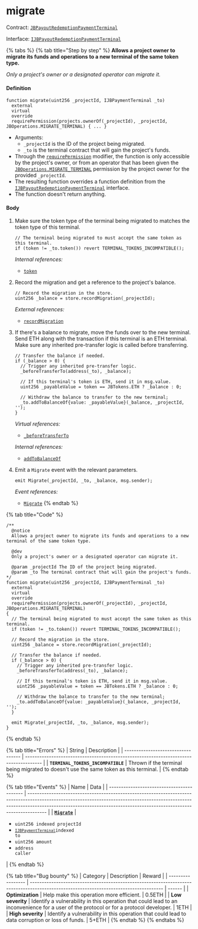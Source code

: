 # migrate

Contract: [`JBPayoutRedemptionPaymentTerminal`](../)​‌

Interface: [`IJBPayoutRedemptionPaymentTerminal`](../../../../interfaces/ijbpayoutredemptionpaymentterminal.md)

{% tabs %}
{% tab title="Step by step" %}
**Allows a project owner to migrate its funds and operations to a new terminal of the same token type.**

_Only a project's owner or a designated operator can migrate it._

#### Definition

```solidity
function migrate(uint256 _projectId, IJBPaymentTerminal _to)
  external
  virtual
  override
  requirePermission(projects.ownerOf(_projectId), _projectId, JBOperations.MIGRATE_TERMINAL) { ... }
```

* Arguments:
  * `_projectId` is the ID of the project being migrated.
  * `_to` is the terminal contract that will gain the project's funds.
* Through the [`requirePermission`](../../../or-abstract/jboperatable/modifiers/requirepermission.md) modifier, the function is only accessible by the project's owner, or from an operator that has been given the [`JBOperations.MIGRATE_TERMINAL`](../../../../libraries/jboperations.md) permission by the project owner for the provided `_projectId`.
* The resulting function overrides a function definition from the [`IJBPayoutRedemptionPaymentTerminal`](../../../../interfaces/ijbpayoutredemptionpaymentterminal.md) interface.
* The function doesn't return anything.

#### Body

1.  Make sure the token type of the terminal being migrated to matches the token type of this terminal.

    ```solidity
    // The terminal being migrated to must accept the same token as this terminal.
    if (token != _to.token()) revert TERMINAL_TOKENS_INCOMPATIBLE();
    ```

    _Internal references:_

    * [`token`](../properties/token.md)
2.  Record the migration and get a reference to the project's balance.

    ```solidity
    // Record the migration in the store.
    uint256 _balance = store.recordMigration(_projectId);
    ```

    _External references:_

    * [`recordMigration`](../../../jbpaymentterminalstore/write/recordmigration.md)
3.  If there's a balance to migrate, move the funds over to the new terminal. Send ETH along with the transaction if this terminal is an ETH terminal. Make sure any inherited pre-transfer logic is called before transferring. 

    ```solidity
    // Transfer the balance if needed.
    if (_balance > 0) {
      // Trigger any inherited pre-transfer logic.
      _beforeTransferTo(address(_to), _balance);

      // If this terminal's token is ETH, send it in msg.value.
      uint256 _payableValue = token == JBTokens.ETH ? _balance : 0;

      // Withdraw the balance to transfer to the new terminal;
      _to.addToBalanceOf{value: _payableValue}(_balance, _projectId, '');
    }
    ```

    _Virtual references:_

    * [`_beforeTransferTo`](_beforetransferto.md)

    _Internal references:_

    * [`addToBalanceOf`](addtobalanceof.md)
4.  Emit a `Migrate` event with the relevant parameters.

    ```solidity
    emit Migrate(_projectId, _to, _balance, msg.sender);
    ```

    _Event references:_

    * [`Migrate`](../events/migrate.md)
{% endtab %}

{% tab title="Code" %}
```solidity
/**
  @notice
  Allows a project owner to migrate its funds and operations to a new terminal of the same token type.

  @dev
  Only a project's owner or a designated operator can migrate it.

  @param _projectId The ID of the project being migrated.
  @param _to The terminal contract that will gain the project's funds.
*/
function migrate(uint256 _projectId, IJBPaymentTerminal _to)
  external
  virtual
  override
  requirePermission(projects.ownerOf(_projectId), _projectId, JBOperations.MIGRATE_TERMINAL)
{
  // The terminal being migrated to must accept the same token as this terminal.
  if (token != _to.token()) revert TERMINAL_TOKENS_INCOMPATIBLE();

  // Record the migration in the store.
  uint256 _balance = store.recordMigration(_projectId);

  // Transfer the balance if needed.
  if (_balance > 0) {
    // Trigger any inherited pre-transfer logic.
    _beforeTransferTo(address(_to), _balance);

    // If this terminal's token is ETH, send it in msg.value.
    uint256 _payableValue = token == JBTokens.ETH ? _balance : 0;

    // Withdraw the balance to transfer to the new terminal;
    _to.addToBalanceOf{value: _payableValue}(_balance, _projectId, '');
  }

  emit Migrate(_projectId, _to, _balance, msg.sender);
}
```
{% endtab %}

{% tab title="Errors" %}
| String                             | Description                                                                           |
| ---------------------------------- | ------------------------------------------------------------------------------------- |
| **`TERMINAL_TOKENS_INCOMPATIBLE`** | Thrown if the terminal being migrated to doesn't use the same token as this terminal. |
{% endtab %}

{% tab title="Events" %}
| Name                                       | Data                                                                                                                                                                                                                                               |
| ------------------------------------------ | -------------------------------------------------------------------------------------------------------------------------------------------------------------------------------------------------------------------------------------------------- |
| [**`Migrate`**](../events/migrate.md)                                 | <ul><li><code>uint256 indexed projectId</code></li><li><code>[`IJBPaymentTerminal`](../../../../interfaces/ijbpaymentterminal.md)indexed to</code></li><li><code>uint256 amount</code></li><li><code>address caller</code></li></ul>                                                                                                                                                                                                                                 |
{% endtab %}

{% tab title="Bug bounty" %}
| Category          | Description                                                                                                                            | Reward |
| ----------------- | -------------------------------------------------------------------------------------------------------------------------------------- | ------ |
| **Optimization**  | Help make this operation more efficient.                                                                                               | 0.5ETH |
| **Low severity**  | Identify a vulnerability in this operation that could lead to an inconvenience for a user of the protocol or for a protocol developer. | 1ETH   |
| **High severity** | Identify a vulnerability in this operation that could lead to data corruption or loss of funds.                                        | 5+ETH  |
{% endtab %}
{% endtabs %}
